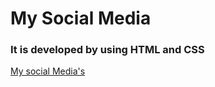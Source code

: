 # My Social Media

### It is developed by using HTML and CSS

[My social Media's](https://pravin-socialmedia.netlify.app/)
